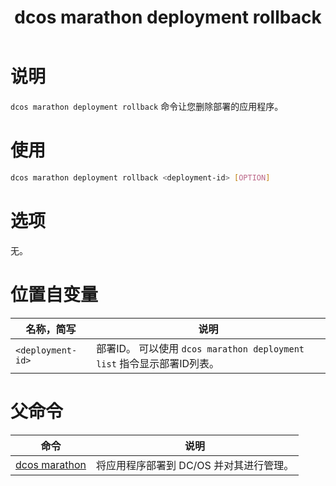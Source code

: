 ﻿---
layout: layout.pug
navigationTitle: dcos marathon deployment rollback
title: dcos marathon deployment rollback
menuWeight: 15
excerpt: 删除部署的应用程序

enterprise: false
---

# 说明
`dcos marathon deployment rollback` 命令让您删除部署的应用程序。

# 使用

```bash
dcos marathon deployment rollback <deployment-id> [OPTION]
```

# 选项

无。

# 位置自变量

| 名称，简写 | 说明 |
|---------|-------------|
| `<deployment-id>`   |  部署ID。 可以使用 `dcos marathon deployment list` 指令显示部署ID列表。 |

# 父命令

| 命令 | 说明 |
|---------|-------------|
| [dcos marathon](/cn/1.11/cli/command-reference/dcos-marathon/) | 将应用程序部署到 DC/OS 并对其进行管理。|

